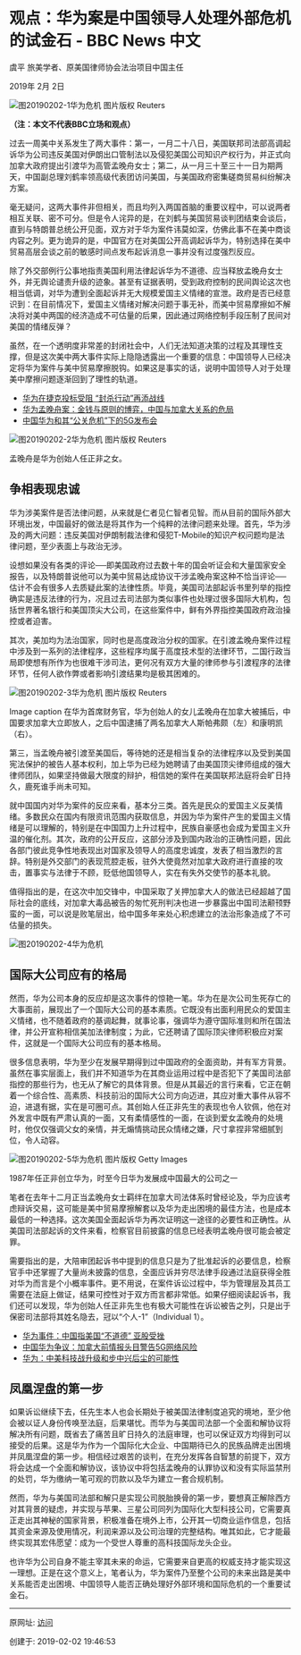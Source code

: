 # 观点：华为案是中国领导人处理外部危机的试金石 - BBC News 中文

虞平 旅美学者、原美国律师协会法治项目中国主任

2019年 2月 2日

![图20190202-1华为危机](图20190202-1华为危机.jpg) 
图片版权 Reuters 

**（注：本文不代表BBC立场和观点）**

过去一周美中关系发生了两大事件：第一，一月二十八日，美国联邦司法部高调起诉华为公司违反美国对伊朗出口管制法以及侵犯美国公司知识产权行为，并正式向加拿大政府提出引渡华为高管孟晚舟女士；第二，从一月三十至三十一日为期两天，中国副总理刘鹤率领高级代表团访问美国，与美国政府密集磋商贸易纠纷解决方案。

毫无疑问，这两大事件非但相关，而且均列入两国首脑的重要议程中，可以说两者相互关联、密不可分。但是令人诧异的是，在刘鹤与美国贸易谈判团结束会谈后，直到与特朗普总统公开见面，双方对于华为案件讳莫如深，仿佛此事不在美中商谈内容之列。更为诡异的是，中国官方在对美国公开高调起诉华为，特别选择在美中贸易高层会谈之前的敏感时间点发布起诉消息一事并没有过度强烈反应。

除了外交部例行公事地指责美国利用法律起诉华为不道德、应当释放孟晚舟女士外，并无舆论谴责升级的迹象。甚至有证据表明，受到政府控制的民间舆论这次也相当低调，对华为遭到全面起诉并无大规模爱国主义情绪的宣泄。政府是否已经意识到：在目前情况下，爱国主义情绪对解决问题于事无补，而美中贸易摩擦如不解决将对美中两国的经济造成不可估量的后果，因此通过网络控制手段压制了民间对美国的情绪反弹？

虽然，在一个透明度非常差的封闭社会中，人们无法知道决策的过程及其理性支撑，但是这次美中两大事件实际上隐隐透露出一个重要的信息：中国领导人已经决定将华为案件与美中贸易摩擦脱钩。如果这是事实的话，说明中国领导人对于处理美中摩擦问题逐渐回到了理性的轨道。

- [华为在捷克投标受阻 “封杀行动”再添战线](https://www.bbc.com/zhongwen/simp/world-47066125)
- [华为孟晚舟案：金钱与原则的博弈，中国与加拿大关系的危局](https://www.bbc.com/zhongwen/simp/world-47052526)
- [中国华为和其“公关危机”下的5G发布会](https://www.bbc.com/zhongwen/simp/chinese-news-47003838)

 ![图20190202-2华为危机](图20190202-2华为危机.jpg)
图片版权 Reuters 

孟晚舟是华为创始人任正非之女。

## 争相表现忠诚

华为涉美案件是否法律问题，从来就是仁者见仁智者见智。而从目前的国际外部大环境出发，中国最好的做法是将其作为一个纯粹的法律问题来处理。首先，华为涉及的两大问题：违反美国对伊朗制裁法律和侵犯T-Mobile的知识产权问题均是法律问题，至少表面上与政治无涉。

设想如果没有各类的评论──即美国政府过去数十年的国会听证会和大量国家安全报告，以及特朗普说他可以为美中贸易达成协议干涉孟晚舟案这种不恰当评论──估计不会有很多人去质疑此案的法律性质。毕竟，美国司法部起诉书里列举的指控确实是违反法律的行为，况且过去司法部为类似事件也处理过很多国际大机构，包括世界著名银行和美国顶尖大公司，在这些案件中，鲜有外界指控美国政府政治操控或者迫害。

其次，美加均为法治国家，同时也是高度政治分权的国家。在引渡孟晚舟案件过程中涉及到一系列的法律程序，这些程序均属于高度技术型的法律环节，二国行政当局即使想有所作为也很难干涉司法，更何况有双方大量的律师参与引渡程序的法律环节，任何人欲作弊或者影响引渡结果均是极其困难的。

![图20190202-3华为危机](图20190202-3华为危机.jpg) 
图片版权 Reuters 

Image caption 在华为首席财务官，华为创始人的女儿孟晚舟在加拿大被捕后，中国要求加拿大立即放人，之后中国逮捕了两名加拿大人斯帕弗颇（左）和康明凯（右）。

第三，当孟晚舟被引渡至美国后，等待她的还是相当复杂的法律程序以及受到美国宪法保护的被告人基本权利，加上华为已经为她聘请了由美国顶尖律师组成的强大律师团队，如果坚持做最大限度的辩护，相信她的案件在美国联邦法庭将会旷日持久，鹿死谁手尚未可知。

就中国国内对华为案件的反应来看，基本分三类。首先是民众的爱国主义反美情绪。多数民众在国内有限资讯范围内获取信息，并因为华为案件产生的爱国主义情绪是可以理解的，特别是在中国国力上升过程中，民族自豪感也会成为爱国主义升温的催化剂。其次，政府的公开反应，这部分涉及到国内政治的正确性问题，因此各部门彼此竞争性地表现出对国家及领导人的高度忠诚度，发表了相当激烈的言辞。特别是外交部门的表现荒腔走板，驻外大使竟然对加拿大政府进行直接的攻击，置事实与法律于不顾，贬低他国领导人，实在有失外交使节的基本礼貌。

值得指出的是，在这次中加交锋中，中国采取了关押加拿大人的做法已经超越了国际社会的底线，对加拿大毒品被告的匆忙死刑判决也进一步暴露出中国司法颟顸野蛮的一面，可以说是败笔层出，给中国多年来处心积虑建立的法治形象造成了不可估量的损失。

![图20190202-4华为危机](图20190202-4华为危机.png) 

## 国际大公司应有的格局

然而，华为公司本身的反应却是这次事件的惊艳一笔。华为在是次公司生死存亡的大事面前，展现出了一个国际大公司的基本素质。它既没有出面利用民众的爱国主义情绪，也不随着政府的基调起舞，就事论事，强调华为遵守国际准则和所在国法律，并公开宣称相信美加法律制度；为此，它还聘请了国际顶尖律师积极应对案件，这就是一个国际大公司应有的基本格局。

很多信息表明，华为至少在发展早期得到过中国政府的全面资助，并有军方背景。虽然在事实层面上，我们并不知道华为在其商业运用过程中是否犯下了美国司法部指控的那些行为，也无从了解它的具体背景。但是从其最近的言行来看，它正在朝着一个综合性、高素质、科技前沿的国际大公司方向迈进，其应对重大事件从容不迫，进退有据，实在是可圈可点。其创始人任正非先生的表现也令人钦佩，他在对外发言中既有严肃认真的一面，又有柔情感性的一面，在谈到爱女孟晚舟的处境时，他仅仅强调父女的亲情，并无煽情挑动民众情绪之嫌，尺寸拿捏非常细腻到位，令人动容。

![图20190202-5华为危机](图20190202-5华为危机.jpg) 
图片版权 Getty Images 

1987年任正非创立华为，时至今日华为发展成中国最大的公司之一

笔者在去年十二月正当孟晚舟女士羁绊在加拿大司法体系时曾经论及，华为应该考虑辩诉交易，这可能是美中贸易摩擦解套以及华为走出困境的最佳方法，也是成本最低的一种选择。这次美国全面起诉华为再次证明这一途径的必要性和正确性。从美国司法部起诉的文件来看，检察官目前披露的信息已经表明孟晚舟很可能会被定罪。

需要指出的是，大陪审团起诉书中提到的信息只是为了批准起诉的必要信息，检察官手中还掌握了大量尚未披露的信息，全面应诉并穷尽法律手段通过法庭获得全胜对华为而言是个小概率事件。更不用说，在案件诉讼过程中，华为管理层及其员工需要在法庭上做证，结果可控性对于双方而言都非常低。如果仔细阅读起诉书，我们还可以发现，华为创始人任正非先生也有极大可能性在诉讼被告之列，只是出于保密司法部将其姓名隐去，冠以“个人-1”（Individual 1）。

- [华为事件：中国指美国“不道德” 亚股受挫](https://www.bbc.com/zhongwen/simp/chinese-news-47042811)
- [中国华为争议：加拿大前情报头目警告5G网络风险](https://www.bbc.com/zhongwen/simp/chinese-news-46961362)
- [华为：中美科技战升级和步中兴后尘的可能性](https://www.bbc.com/zhongwen/simp/chinese-news-46903685)

## 凤凰涅盘的第一步

如果诉讼继续下去，任先生本人也会长期处于被美国法律制度追究的境地，至少他会被以证人身份传唤至法庭，后果堪忧。而华为与美国司法部一个全面和解协议将解决所有问题，既省去了痛苦且旷日持久的法庭审理，也可以保证双方均得到可以接受的后果。这是华为作为一个国际化大企业、中国期待已久的民族品牌走出困境并凤凰涅盘的第一步。相信经过艰苦的谈判，在充分发挥各自智慧的前提下，双方将会达成一个全面和解协议，该协议中将包括孟晚舟的认罪协议和没有实际监禁刑的处罚，华为缴纳一笔可观的罚款以及华为建立一套合规机制。

然而，华为与美国司法部和解只是实现公司脱胎换骨的第一步，要想真正解除西方对其背景的疑虑，并实现与苹果、三星公司同列为国际化大型科技公司，它需要真正走出其神秘的国家背景，积极准备在境外上市，公开其一切商业运作信息，包括其资金来源及使用情况，利润来源以及公司治理的完整结构。唯其如此，它才能最终实现其宏伟愿望：成为一个受世人尊重的高科技国际龙头企业。

也许华为公司自身不能主宰其未来的命运，它需要来自更高的权威支持才能实现这一理想。正是在这个意义上，笔者认为，华为案件乃至整个公司的未来出路是美中关系能否走出困境、中国领导人能否正确处理好外部环境和国际危机的一个重要试金石。

------

原网址: [访问](https://www.bbc.com/zhongwen/simp/chinese-news-47103589)

创建于: 2019-02-02 19:46:53

